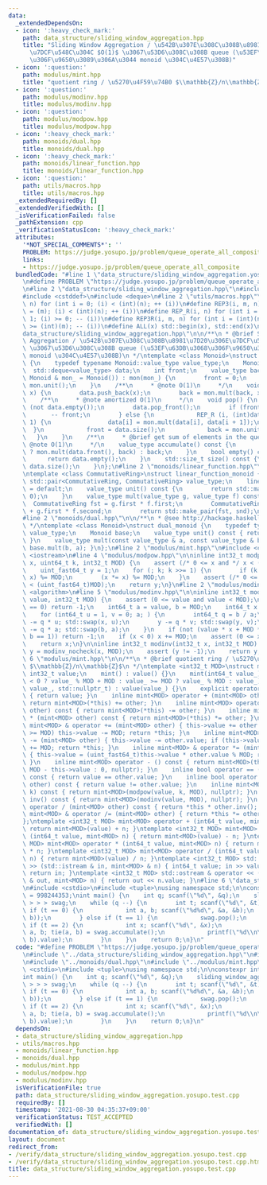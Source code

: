 ```yaml
---
data:
  _extendedDependsOn:
  - icon: ':heavy_check_mark:'
    path: data_structure/sliding_window_aggregation.hpp
    title: "Sliding Window Aggregation / \u542B\u307E\u308C\u308B\u8981\u7D20\u306E\
      \u7DCF\u548C\u304C $O(1)$ \u3067\u53D6\u308C\u308B queue (\u53EF\u63DB\u3068\
      \u306F\u9650\u3089\u306A\u3044 monoid \u304C\u4E57\u308B)"
  - icon: ':question:'
    path: modulus/mint.hpp
    title: "quotient ring / \u5270\u4F59\u74B0 $\\mathbb{Z}/n\\mathbb{Z}$"
  - icon: ':question:'
    path: modulus/modinv.hpp
    title: modulus/modinv.hpp
  - icon: ':question:'
    path: modulus/modpow.hpp
    title: modulus/modpow.hpp
  - icon: ':heavy_check_mark:'
    path: monoids/dual.hpp
    title: monoids/dual.hpp
  - icon: ':heavy_check_mark:'
    path: monoids/linear_function.hpp
    title: monoids/linear_function.hpp
  - icon: ':question:'
    path: utils/macros.hpp
    title: utils/macros.hpp
  _extendedRequiredBy: []
  _extendedVerifiedWith: []
  _isVerificationFailed: false
  _pathExtension: cpp
  _verificationStatusIcon: ':heavy_check_mark:'
  attributes:
    '*NOT_SPECIAL_COMMENTS*': ''
    PROBLEM: https://judge.yosupo.jp/problem/queue_operate_all_composite
    links:
    - https://judge.yosupo.jp/problem/queue_operate_all_composite
  bundledCode: "#line 1 \"data_structure/sliding_window_aggregation.yosupo.test.cpp\"\
    \n#define PROBLEM \"https://judge.yosupo.jp/problem/queue_operate_all_composite\"\
    \n#line 2 \"data_structure/sliding_window_aggregation.hpp\"\n#include <cassert>\n\
    #include <cstddef>\n#include <deque>\n#line 2 \"utils/macros.hpp\"\n#define REP(i,\
    \ n) for (int i = 0; (i) < (int)(n); ++ (i))\n#define REP3(i, m, n) for (int i\
    \ = (m); (i) < (int)(n); ++ (i))\n#define REP_R(i, n) for (int i = (int)(n) -\
    \ 1; (i) >= 0; -- (i))\n#define REP3R(i, m, n) for (int i = (int)(n) - 1; (i)\
    \ >= (int)(m); -- (i))\n#define ALL(x) std::begin(x), std::end(x)\n#line 6 \"\
    data_structure/sliding_window_aggregation.hpp\"\n\n/**\n * @brief Sliding Window\
    \ Aggregation / \u542B\u307E\u308C\u308B\u8981\u7D20\u306E\u7DCF\u548C\u304C $O(1)$\
    \ \u3067\u53D6\u308C\u308B queue (\u53EF\u63DB\u3068\u306F\u9650\u3089\u306A\u3044\
    \ monoid \u304C\u4E57\u308B)\n */\ntemplate <class Monoid>\nstruct sliding_window_aggregation\
    \ {\n    typedef typename Monoid::value_type value_type;\n    Monoid mon;\n  \
    \  std::deque<value_type> data;\n    int front;\n    value_type back;\n    sliding_window_aggregation(const\
    \ Monoid & mon_ = Monoid()) : mon(mon_) {\n        front = 0;\n        back =\
    \ mon.unit();\n    }\n    /**\n     * @note O(1)\n     */\n    void push(value_type\
    \ x) {\n        data.push_back(x);\n        back = mon.mult(back, x);\n    }\n\
    \    /**\n     * @note amortized O(1)\n     */\n    void pop() {\n        assert\
    \ (not data.empty());\n        data.pop_front();\n        if (front) {\n     \
    \       -- front;\n        } else {\n            REP_R (i, (int)data.size() -\
    \ 1) {\n                data[i] = mon.mult(data[i], data[i + 1]);\n          \
    \  }\n            front = data.size();\n            back = mon.unit();\n     \
    \   }\n    }\n    /**\n     * @brief get sum of elements in the queue\n     *\
    \ @note O(1)\n     */\n    value_type accumulate() const {\n        return front\
    \ ? mon.mult(data.front(), back) : back;\n    }\n    bool empty() const {\n  \
    \      return data.empty();\n    }\n    std::size_t size() const {\n        return\
    \ data.size();\n    }\n};\n#line 2 \"monoids/linear_function.hpp\"\n#include <utility>\n\
    \ntemplate <class CommutativeRing>\nstruct linear_function_monoid {\n    typedef\
    \ std::pair<CommutativeRing, CommutativeRing> value_type;\n    linear_function_monoid()\
    \ = default;\n    value_type unit() const {\n        return std::make_pair(1,\
    \ 0);\n    }\n    value_type mult(value_type g, value_type f) const {\n      \
    \  CommutativeRing fst = g.first * f.first;\n        CommutativeRing snd = g.second\
    \ + g.first * f.second;\n        return std::make_pair(fst, snd);\n    }\n};\n\
    #line 2 \"monoids/dual.hpp\"\n\n/**\n * @see http://hackage.haskell.org/package/base/docs/Data-Monoid.html#t:Dual\n\
    \ */\ntemplate <class Monoid>\nstruct dual_monoid {\n    typedef typename Monoid::value_type\
    \ value_type;\n    Monoid base;\n    value_type unit() const { return base.unit();\
    \ }\n    value_type mult(const value_type & a, const value_type & b) const { return\
    \ base.mult(b, a); }\n};\n#line 2 \"modulus/mint.hpp\"\n#include <cstdint>\n#include\
    \ <iostream>\n#line 4 \"modulus/modpow.hpp\"\n\ninline int32_t modpow(uint_fast64_t\
    \ x, uint64_t k, int32_t MOD) {\n    assert (/* 0 <= x and */ x < (uint_fast64_t)MOD);\n\
    \    uint_fast64_t y = 1;\n    for (; k; k >>= 1) {\n        if (k & 1) (y *=\
    \ x) %= MOD;\n        (x *= x) %= MOD;\n    }\n    assert (/* 0 <= y and */ y\
    \ < (uint_fast64_t)MOD);\n    return y;\n}\n#line 2 \"modulus/modinv.hpp\"\n#include\
    \ <algorithm>\n#line 5 \"modulus/modinv.hpp\"\n\ninline int32_t modinv_nocheck(int32_t\
    \ value, int32_t MOD) {\n    assert (0 <= value and value < MOD);\n    if (value\
    \ == 0) return -1;\n    int64_t a = value, b = MOD;\n    int64_t x = 0, y = 1;\n\
    \    for (int64_t u = 1, v = 0; a; ) {\n        int64_t q = b / a;\n        x\
    \ -= q * u; std::swap(x, u);\n        y -= q * v; std::swap(y, v);\n        b\
    \ -= q * a; std::swap(b, a);\n    }\n    if (not (value * x + MOD * y == b and\
    \ b == 1)) return -1;\n    if (x < 0) x += MOD;\n    assert (0 <= x and x < MOD);\n\
    \    return x;\n}\n\ninline int32_t modinv(int32_t x, int32_t MOD) {\n    int32_t\
    \ y = modinv_nocheck(x, MOD);\n    assert (y != -1);\n    return y;\n}\n#line\
    \ 6 \"modulus/mint.hpp\"\n\n/**\n * @brief quotient ring / \u5270\u4F59\u74B0\
    \ $\\mathbb{Z}/n\\mathbb{Z}$\n */\ntemplate <int32_t MOD>\nstruct mint {\n   \
    \ int32_t value;\n    mint() : value() {}\n    mint(int64_t value_) : value(value_\
    \ < 0 ? value_ % MOD + MOD : value_ >= MOD ? value_ % MOD : value_) {}\n    mint(int32_t\
    \ value_, std::nullptr_t) : value(value_) {}\n    explicit operator bool() const\
    \ { return value; }\n    inline mint<MOD> operator + (mint<MOD> other) const {\
    \ return mint<MOD>(*this) += other; }\n    inline mint<MOD> operator - (mint<MOD>\
    \ other) const { return mint<MOD>(*this) -= other; }\n    inline mint<MOD> operator\
    \ * (mint<MOD> other) const { return mint<MOD>(*this) *= other; }\n    inline\
    \ mint<MOD> & operator += (mint<MOD> other) { this->value += other.value; if (this->value\
    \ >= MOD) this->value -= MOD; return *this; }\n    inline mint<MOD> & operator\
    \ -= (mint<MOD> other) { this->value -= other.value; if (this->value <    0) this->value\
    \ += MOD; return *this; }\n    inline mint<MOD> & operator *= (mint<MOD> other)\
    \ { this->value = (uint_fast64_t)this->value * other.value % MOD; return *this;\
    \ }\n    inline mint<MOD> operator - () const { return mint<MOD>(this->value ?\
    \ MOD - this->value : 0, nullptr); }\n    inline bool operator == (mint<MOD> other)\
    \ const { return value == other.value; }\n    inline bool operator != (mint<MOD>\
    \ other) const { return value != other.value; }\n    inline mint<MOD> pow(uint64_t\
    \ k) const { return mint<MOD>(modpow(value, k, MOD), nullptr); }\n    inline mint<MOD>\
    \ inv() const { return mint<MOD>(modinv(value, MOD), nullptr); }\n    inline mint<MOD>\
    \ operator / (mint<MOD> other) const { return *this * other.inv(); }\n    inline\
    \ mint<MOD> & operator /= (mint<MOD> other) { return *this *= other.inv(); }\n\
    };\ntemplate <int32_t MOD> mint<MOD> operator + (int64_t value, mint<MOD> n) {\
    \ return mint<MOD>(value) + n; }\ntemplate <int32_t MOD> mint<MOD> operator -\
    \ (int64_t value, mint<MOD> n) { return mint<MOD>(value) - n; }\ntemplate <int32_t\
    \ MOD> mint<MOD> operator * (int64_t value, mint<MOD> n) { return mint<MOD>(value)\
    \ * n; }\ntemplate <int32_t MOD> mint<MOD> operator / (int64_t value, mint<MOD>\
    \ n) { return mint<MOD>(value) / n; }\ntemplate <int32_t MOD> std::istream & operator\
    \ >> (std::istream & in, mint<MOD> & n) { int64_t value; in >> value; n = value;\
    \ return in; }\ntemplate <int32_t MOD> std::ostream & operator << (std::ostream\
    \ & out, mint<MOD> n) { return out << n.value; }\n#line 6 \"data_structure/sliding_window_aggregation.yosupo.test.cpp\"\
    \n#include <cstdio>\n#include <tuple>\nusing namespace std;\n\nconstexpr int MOD\
    \ = 998244353;\nint main() {\n    int q; scanf(\"%d\", &q);\n    sliding_window_aggregation<dual_monoid<linear_function_monoid<mint<MOD>\
    \ > > > swag;\n    while (q --) {\n        int t; scanf(\"%d\", &t);\n       \
    \ if (t == 0) {\n            int a, b; scanf(\"%d%d\", &a, &b);\n            swag.push(make_pair(a,\
    \ b));\n        } else if (t == 1) {\n            swag.pop();\n        } else\
    \ if (t == 2) {\n            int x; scanf(\"%d\", &x);\n            mint<MOD>\
    \ a, b; tie(a, b) = swag.accumulate();\n            printf(\"%d\\n\", (a * x +\
    \ b).value);\n        }\n    }\n    return 0;\n}\n"
  code: "#define PROBLEM \"https://judge.yosupo.jp/problem/queue_operate_all_composite\"\
    \n#include \"../data_structure/sliding_window_aggregation.hpp\"\n#include \"../monoids/linear_function.hpp\"\
    \n#include \"../monoids/dual.hpp\"\n#include \"../modulus/mint.hpp\"\n#include\
    \ <cstdio>\n#include <tuple>\nusing namespace std;\n\nconstexpr int MOD = 998244353;\n\
    int main() {\n    int q; scanf(\"%d\", &q);\n    sliding_window_aggregation<dual_monoid<linear_function_monoid<mint<MOD>\
    \ > > > swag;\n    while (q --) {\n        int t; scanf(\"%d\", &t);\n       \
    \ if (t == 0) {\n            int a, b; scanf(\"%d%d\", &a, &b);\n            swag.push(make_pair(a,\
    \ b));\n        } else if (t == 1) {\n            swag.pop();\n        } else\
    \ if (t == 2) {\n            int x; scanf(\"%d\", &x);\n            mint<MOD>\
    \ a, b; tie(a, b) = swag.accumulate();\n            printf(\"%d\\n\", (a * x +\
    \ b).value);\n        }\n    }\n    return 0;\n}\n"
  dependsOn:
  - data_structure/sliding_window_aggregation.hpp
  - utils/macros.hpp
  - monoids/linear_function.hpp
  - monoids/dual.hpp
  - modulus/mint.hpp
  - modulus/modpow.hpp
  - modulus/modinv.hpp
  isVerificationFile: true
  path: data_structure/sliding_window_aggregation.yosupo.test.cpp
  requiredBy: []
  timestamp: '2021-08-30 04:35:37+09:00'
  verificationStatus: TEST_ACCEPTED
  verifiedWith: []
documentation_of: data_structure/sliding_window_aggregation.yosupo.test.cpp
layout: document
redirect_from:
- /verify/data_structure/sliding_window_aggregation.yosupo.test.cpp
- /verify/data_structure/sliding_window_aggregation.yosupo.test.cpp.html
title: data_structure/sliding_window_aggregation.yosupo.test.cpp
---
```

